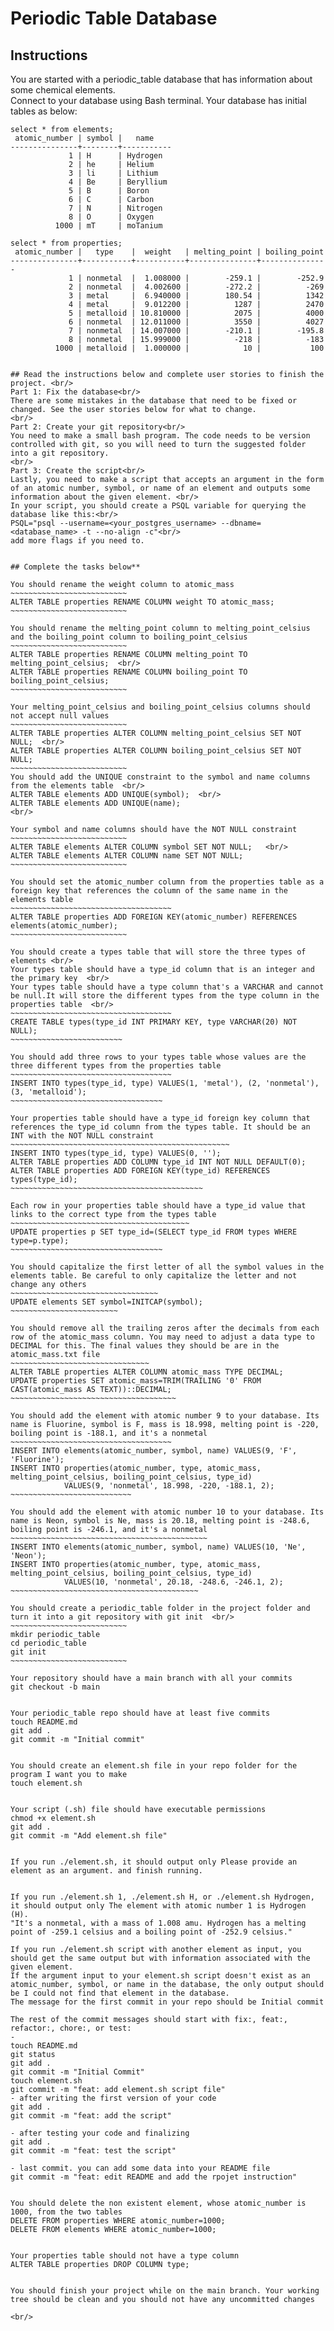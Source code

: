 # Periodic Table Database


## Instructions

You are started with a periodic_table database that has information about some chemical elements. <br/>
Connect to your database using Bash terminal. Your database has initial tables as below:
~~~~~~~~~~~~~~~~~~~~~~~~~~~~~~~~~~~~~~~~~~~~~~~~~~~~~~~~~~~~~~~~
select * from elements;
 atomic_number | symbol |   name    
---------------+--------+-----------
             1 | H      | Hydrogen
             2 | he     | Helium
             3 | li     | Lithium
             4 | Be     | Beryllium
             5 | B      | Boron
             6 | C      | Carbon
             7 | N      | Nitrogen
             8 | O      | Oxygen
          1000 | mT     | moTanium

select * from properties;
 atomic_number |   type    |  weight   | melting_point | boiling_point 
---------------+-----------+-----------+---------------+---------------
             1 | nonmetal  |  1.008000 |        -259.1 |        -252.9
             2 | nonmetal  |  4.002600 |        -272.2 |          -269
             3 | metal     |  6.940000 |        180.54 |          1342
             4 | metal     |  9.012200 |          1287 |          2470
             5 | metalloid | 10.810000 |          2075 |          4000
             6 | nonmetal  | 12.011000 |          3550 |          4027
             7 | nonmetal  | 14.007000 |        -210.1 |        -195.8
             8 | nonmetal  | 15.999000 |          -218 |          -183
          1000 | metalloid |  1.000000 |            10 |           100


## Read the instructions below and complete user stories to finish the project. <br/>
Part 1: Fix the database<br/>
There are some mistakes in the database that need to be fixed or changed. See the user stories below for what to change.
<br/>
Part 2: Create your git repository<br/>
You need to make a small bash program. The code needs to be version controlled with git, so you will need to turn the suggested folder into a git repository.
<br/>
Part 3: Create the script<br/>
Lastly, you need to make a script that accepts an argument in the form of an atomic number, symbol, or name of an element and outputs some information about the given element. <br/>
In your script, you should create a PSQL variable for querying the database like this:<br/>
PSQL="psql --username=<your_postgres_username> --dbname=<database_name> -t --no-align -c"<br/>
add more flags if you need to.


## Complete the tasks below** 

You should rename the weight column to atomic_mass 
~~~~~~~~~~~~~~~~~~~~~~~~~~
ALTER TABLE properties RENAME COLUMN weight TO atomic_mass;
~~~~~~~~~~~~~~~~~~~~~~~~~~

You should rename the melting_point column to melting_point_celsius and the boiling_point column to boiling_point_celsius
~~~~~~~~~~~~~~~~~~~~~~~~~~
ALTER TABLE properties RENAME COLUMN melting_point TO melting_point_celsius;  <br/>
ALTER TABLE properties RENAME COLUMN boiling_point TO boiling_point_celsius;
~~~~~~~~~~~~~~~~~~~~~~~~~~

Your melting_point_celsius and boiling_point_celsius columns should not accept null values
~~~~~~~~~~~~~~~~~~~~~~~~~~
ALTER TABLE properties ALTER COLUMN melting_point_celsius SET NOT NULL;  <br/>
ALTER TABLE properties ALTER COLUMN boiling_point_celsius SET NOT NULL;
~~~~~~~~~~~~~~~~~~~~~~~~~~
You should add the UNIQUE constraint to the symbol and name columns from the elements table  <br/>
ALTER TABLE elements ADD UNIQUE(symbol);  <br/>
ALTER TABLE elements ADD UNIQUE(name);
<br/>

Your symbol and name columns should have the NOT NULL constraint
~~~~~~~~~~~~~~~~~~~~~~~~~~
ALTER TABLE elements ALTER COLUMN symbol SET NOT NULL;   <br/>
ALTER TABLE elements ALTER COLUMN name SET NOT NULL;
~~~~~~~~~~~~~~~~~~~~~~~~~~

You should set the atomic_number column from the properties table as a foreign key that references the column of the same name in the elements table
~~~~~~~~~~~~~~~~~~~~~~~~~~~~~~~~~~~~
ALTER TABLE properties ADD FOREIGN KEY(atomic_number) REFERENCES elements(atomic_number);
~~~~~~~~~~~~~~~~~~~~~~~~~~

You should create a types table that will store the three types of elements <br/>
Your types table should have a type_id column that is an integer and the primary key  <br/>
Your types table should have a type column that's a VARCHAR and cannot be null.It will store the different types from the type column in the properties table  <br/>
~~~~~~~~~~~~~~~~~~~~~~~~~~~~~~~~~~~~
CREATE TABLE types(type_id INT PRIMARY KEY, type VARCHAR(20) NOT NULL); 
~~~~~~~~~~~~~~~~~~~~~~~~~

You should add three rows to your types table whose values are the three different types from the properties table
~~~~~~~~~~~~~~~~~~~~~~~~~~~~~~~~~~~~
INSERT INTO types(type_id, type) VALUES(1, 'metal'), (2, 'nonmetal'), (3, 'metalloid');
~~~~~~~~~~~~~~~~~~~~~~~~~~~~~~~~~~

Your properties table should have a type_id foreign key column that references the type_id column from the types table. It should be an INT with the NOT NULL constraint  
~~~~~~~~~~~~~~~~~~~~~~~~~~~~~~~~~~~~~~~~~~~~~~~~~
INSERT INTO types(type_id, type) VALUES(0, ''); 
ALTER TABLE properties ADD COLUMN type_id INT NOT NULL DEFAULT(0);
ALTER TABLE properties ADD FOREIGN KEY(type_id) REFERENCES types(type_id);
~~~~~~~~~~~~~~~~~~~~~~~~~~~~~~~~~~~~~~~~~~~

Each row in your properties table should have a type_id value that links to the correct type from the types table
~~~~~~~~~~~~~~~~~~~~~~~~~~~~~~~~~~~~~~~~
UPDATE properties p SET type_id=(SELECT type_id FROM types WHERE type=p.type);
~~~~~~~~~~~~~~~~~~~~~~~~~~~~~~~~~~

You should capitalize the first letter of all the symbol values in the elements table. Be careful to only capitalize the letter and not change any others 
~~~~~~~~~~~~~~~~~~~~~~~~~~~~~~~~~
UPDATE elements SET symbol=INITCAP(symbol);
~~~~~~~~~~~~~~~~~~~~~~~~

You should remove all the trailing zeros after the decimals from each row of the atomic_mass column. You may need to adjust a data type to DECIMAL for this. The final values they should be are in the atomic_mass.txt file
~~~~~~~~~~~~~~~~~~~~~~~~~~~~~~~
ALTER TABLE properties ALTER COLUMN atomic_mass TYPE DECIMAL;
UPDATE properties SET atomic_mass=TRIM(TRAILING '0' FROM CAST(atomic_mass AS TEXT))::DECIMAL;
~~~~~~~~~~~~~~~~~~~~~~~~~~~~~~~~~~~~~
 
You should add the element with atomic number 9 to your database. Its name is Fluorine, symbol is F, mass is 18.998, melting point is -220, boiling point is -188.1, and it's a nonmetal
~~~~~~~~~~~~~~~~~~~~~~~~~~~~~~~~~~~~
INSERT INTO elements(atomic_number, symbol, name) VALUES(9, 'F', 'Fluorine');
INSERT INTO properties(atomic_number, type, atomic_mass, melting_point_celsius, boiling_point_celsius, type_id)
            VALUES(9, 'nonmetal', 18.998, -220, -188.1, 2);
~~~~~~~~~~~~~~~~~~~~~~~~~~~

You should add the element with atomic number 10 to your database. Its name is Neon, symbol is Ne, mass is 20.18, melting point is -248.6, boiling point is -246.1, and it's a nonmetal
~~~~~~~~~~~~~~~~~~~~~~~~~~~~~~~~~~~~~~~~~~~~
INSERT INTO elements(atomic_number, symbol, name) VALUES(10, 'Ne', 'Neon');
INSERT INTO properties(atomic_number, type, atomic_mass, melting_point_celsius, boiling_point_celsius, type_id)
            VALUES(10, 'nonmetal', 20.18, -248.6, -246.1, 2);
~~~~~~~~~~~~~~~~~~~~~~~~~~~~~~~~~~~~~~~~~~

You should create a periodic_table folder in the project folder and turn it into a git repository with git init  <br/>
~~~~~~~~~~~~~~~~~~~~~~~~~~
mkdir periodic_table
cd periodic_table
git init   
~~~~~~~~~~~~~~~~~~~~~~~~~~

Your repository should have a main branch with all your commits
git checkout -b main


Your periodic_table repo should have at least five commits
touch README.md
git add .
git commit -m "Initial commit"


You should create an element.sh file in your repo folder for the program I want you to make
touch element.sh


Your script (.sh) file should have executable permissions
chmod +x element.sh
git add .
git commit -m "Add element.sh file"


If you run ./element.sh, it should output only Please provide an element as an argument. and finish running.


If you run ./element.sh 1, ./element.sh H, or ./element.sh Hydrogen, it should output only The element with atomic number 1 is Hydrogen (H). 
"It's a nonmetal, with a mass of 1.008 amu. Hydrogen has a melting point of -259.1 celsius and a boiling point of -252.9 celsius."

If you run ./element.sh script with another element as input, you should get the same output but with information associated with the given element.
If the argument input to your element.sh script doesn't exist as an atomic_number, symbol, or name in the database, the only output should be I could not find that element in the database.
The message for the first commit in your repo should be Initial commit

The rest of the commit messages should start with fix:, feat:, refactor:, chore:, or test:
- 
touch README.md
git status
git add .
git commit -m "Initial Commit"
touch element.sh
git commit -m "feat: add element.sh script file"
- after writing the first version of your code
git add .
git commit -m "feat: add the script"

- after testing your code and finalizing
git add .
git commit -m "feat: test the script"

- last commit. you can add some data into your README file
git commit -m "feat: edit README and add the rpojet instruction"


You should delete the non existent element, whose atomic_number is 1000, from the two tables
DELETE FROM properties WHERE atomic_number=1000;
DELETE FROM elements WHERE atomic_number=1000;


Your properties table should not have a type column
ALTER TABLE properties DROP COLUMN type;


You should finish your project while on the main branch. Your working tree should be clean and you should not have any uncommitted changes

<br/>
